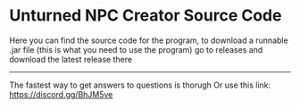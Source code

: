 # Unturned NPC Creator Source Code

Here you can find the source code for the program, to download a runnable .jar file (this is what you need to use the program) go to releases and download the latest release there

----------------------------------------
The fastest way to get answers to questions is thorugh Or use this link: https://discord.gg/BhJM5ve
